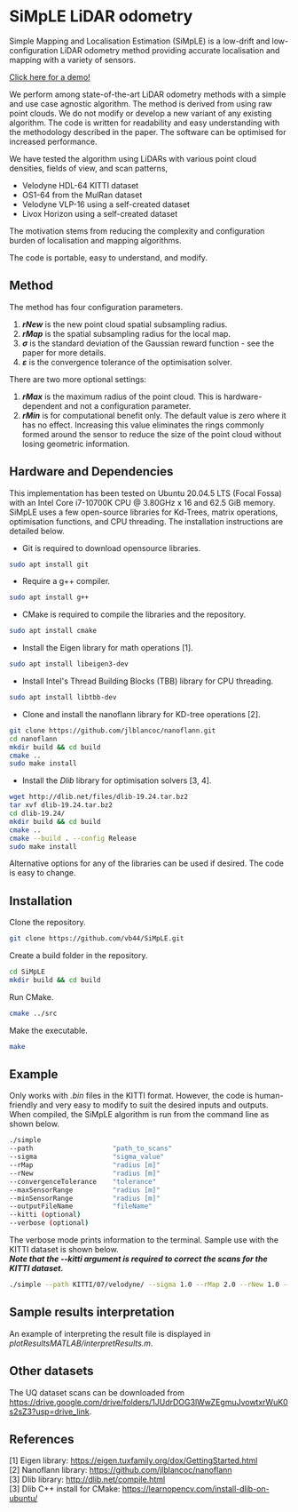 # SiMpLE LiDAR odometry
Simple Mapping and Localisation Estimation (SiMpLE) is a low-drift and low-configuration LiDAR odometry method providing accurate localisation and mapping with a variety of sensors.

[Click here for a demo!](https://github.com/vb44/SiMpLE/assets/63623876/1a9ef9ed-845d-4724-9c16-b487c8e77081)

We perform among state-of-the-art LiDAR odometry methods with a simple and use case agnostic algorithm.
The method is derived from using raw point clouds. We do not modify or develop a new variant of any existing algorithm.
The code is written for readability and easy understanding with the methodology described in the paper.
The software can be optimised for increased performance.
<!-- Our paper is available at https://www.paperLink.com. -->

We have tested the algorithm using LiDARs with various point cloud densities, fields of view, and scan patterns,
* Velodyne HDL-64 KITTI dataset 
* OS1-64 from the MulRan dataset
* Velodyne VLP-16 using a self-created dataset
* Livox Horizon using a self-created dataset

The motivation stems from reducing the complexity and configuration burden of localisation and mapping algorithms.

The code is portable, easy to understand, and modify.

## Method
The method has four configuration parameters.
1. ***rNew*** is the new point cloud spatial subsampling radius.
2. ***rMap*** is the spatial subsampling radius for the local map.
3. ***&sigma;*** is the standard deviation of the Gaussian reward function - see the paper for more details.
4. ***&epsilon;*** is the convergence tolerance of the optimisation solver. 

There are two more optional settings:
1. ***rMax*** is the maximum radius of the point cloud. This is hardware-dependent and not a configuration parameter.
2. ***rMin*** is for computational benefit only. The default value is zero where it has no effect. Increasing this value eliminates the rings commonly formed around the sensor to reduce the size of the point cloud without losing geometric information. 

## Hardware and Dependencies
This implementation has been tested on Ubuntu 20.04.5 LTS (Focal Fossa) with an Intel Core i7-10700K CPU @ 3.80GHz x 16 and 62.5 GiB memory.
SiMpLE uses a few open-source libraries for Kd-Trees, matrix operations, optimisation functions, and CPU threading.
The installation instructions are detailed below.

* Git is required to download opensource libraries.
```bash
sudo apt install git
```
* Require a g++ compiler.
```bash
sudo apt install g++
```
* CMake is required to compile the libraries and the repository.
```bash
sudo apt install cmake
```
* Install the Eigen library for math operations [1].
```bash
sudo apt install libeigen3-dev
```
* Install Intel's Thread Building Blocks (TBB) library for CPU threading.
```bash
sudo apt install libtbb-dev
```
* Clone and install the nanoflann library for KD-tree operations [2].
```bash
git clone https://github.com/jlblancoc/nanoflann.git
cd nanoflann
mkdir build && cd build
cmake ..
sudo make install
```
* Install the *Dlib* library for optimisation solvers [3, 4].
```bash
wget http://dlib.net/files/dlib-19.24.tar.bz2
tar xvf dlib-19.24.tar.bz2
cd dlib-19.24/
mkdir build && cd build
cmake ..
cmake --build . --config Release
sudo make install
```

Alternative options for any of the libraries can be used if desired.
The code is easy to change.

## Installation
Clone the repository.
```bash
git clone https://github.com/vb44/SiMpLE.git
```

Create a build folder in the repository.
```bash
cd SiMpLE
mkdir build && cd build
```

Run CMake.
```bash
cmake ../src
```

Make the executable.
```bash
make
```

## Example
<!-- Show example usage. -->
Only works with *.bin* files in the KITTI format.
However, the code is human-friendly and very easy to modify to suit the desired inputs and outputs.
When compiled, the SiMpLE algorithm is run from the command line as shown below.
```bash
./simple 
--path                    "path_to_scans" 
--sigma                   "sigma_value" 
--rMap                    "radius [m]" 
--rNew                    "radius [m]" 
--convergenceTolerance    "tolerance" 
--maxSensorRange          "radius [m]" 
--minSensorRange          "radius [m]" 
--outputFileName          "fileName" 
--kitti (optional)
--verbose (optional)
```
The verbose mode prints information to the terminal.
Sample use with the KITTI dataset is shown below.\
***Note that the --kitti argument is required to correct the scans for the KITTI dataset.*** 

```bash
./simple --path KITTI/07/velodyne/ --sigma 1.0 --rMap 2.0 --rNew 1.0 --convergenceTolerance 1e-6 --minSensorRange 0 --maxSensorRange 120 --outputFileName ./results/test_Kitti_07 --kitti
```

## Sample results interpretation
An example of interpreting the result file is displayed in *plotResultsMATLAB/interpretResults.m*.

## Other datasets
The UQ dataset scans can be downloaded from https://drive.google.com/drive/folders/1JUdrDOG3lWwZEgmuJvowtxrWuK0s2sZ3?usp=drive_link.

## References
[1] Eigen library: https://eigen.tuxfamily.org/dox/GettingStarted.html \
[2] Nanoflann library: https://github.com/jlblancoc/nanoflann \
[3] Dlib library: http://dlib.net/compile.html \
[3] Dlib C++ install for CMake: https://learnopencv.com/install-dlib-on-ubuntu/